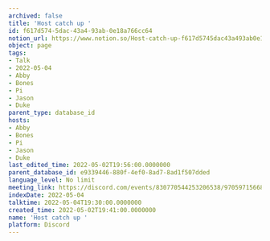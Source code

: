 ```yaml
---
archived: false
title: 'Host catch up '
id: f617d574-5dac-43a4-93ab-0e18a766cc64
notion_url: https://www.notion.so/Host-catch-up-f617d5745dac43a493ab0e18a766cc64
object: page
tags:
- Talk
- 2022-05-04
- Abby
- Bones
- Pi
- Jason
- Duke
parent_type: database_id
hosts:
- Abby
- Bones
- Pi
- Jason
- Duke
last_edited_time: 2022-05-02T19:56:00.0000000
parent_database_id: e9339446-880f-4ef0-8ad7-8ad1f507dded
language_level: No limit
meeting_link: https://discord.com/events/830770544253206538/970597156681568276
indexDate: 2022-05-04
talktime: 2022-05-04T19:30:00.0000000
created_time: 2022-05-02T19:41:00.0000000
name: 'Host catch up '
platform: Discord
---
```





